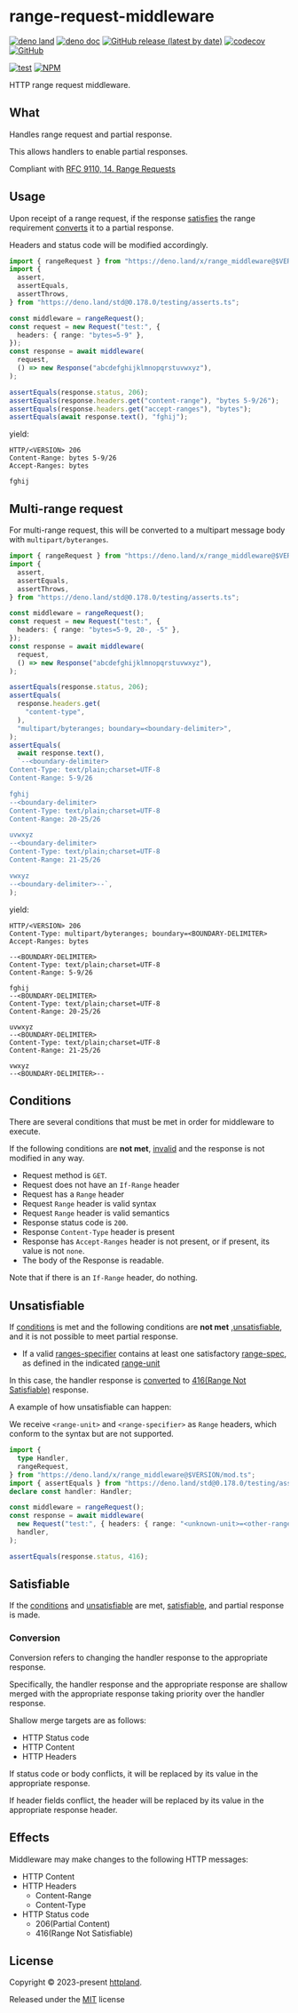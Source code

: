 # range-request-middleware

[![deno land](http://img.shields.io/badge/available%20on-deno.land/x-lightgrey.svg?logo=deno)](https://deno.land/x/range_middleware)
[![deno doc](https://doc.deno.land/badge.svg)](https://doc.deno.land/https/deno.land/x/range_middleware/mod.ts)
[![GitHub release (latest by date)](https://img.shields.io/github/v/release/httpland/range-middleware)](https://github.com/httpland/range-middleware/releases)
[![codecov](https://codecov.io/github/httpland/range-middleware/branch/main/graph/badge.svg)](https://codecov.io/gh/httpland/range-middleware)
[![GitHub](https://img.shields.io/github/license/httpland/range-middleware)](https://github.com/httpland/range-middleware/blob/main/LICENSE)

[![test](https://github.com/httpland/range-middleware/actions/workflows/test.yaml/badge.svg)](https://github.com/httpland/range-middleware/actions/workflows/test.yaml)
[![NPM](https://nodei.co/npm/@httpland/range-middleware.png?mini=true)](https://nodei.co/npm/@httpland/range-middleware/)

HTTP range request middleware.

## What

Handles range request and partial response.

This allows handlers to enable partial responses.

Compliant with
[RFC 9110, 14. Range Requests](https://www.rfc-editor.org/rfc/rfc9110#section-14)

## Usage

Upon receipt of a range request, if the response [satisfies](#satisfiable) the
range requirement [converts](#conversion) it to a partial response.

Headers and status code will be modified accordingly.

```ts
import { rangeRequest } from "https://deno.land/x/range_middleware@$VERSION/mod.ts";
import {
  assert,
  assertEquals,
  assertThrows,
} from "https://deno.land/std@0.178.0/testing/asserts.ts";

const middleware = rangeRequest();
const request = new Request("test:", {
  headers: { range: "bytes=5-9" },
});
const response = await middleware(
  request,
  () => new Response("abcdefghijklmnopqrstuvwxyz"),
);

assertEquals(response.status, 206);
assertEquals(response.headers.get("content-range"), "bytes 5-9/26");
assertEquals(response.headers.get("accept-ranges"), "bytes");
assertEquals(await response.text(), "fghij");
```

yield:

```http
HTTP/<VERSION> 206
Content-Range: bytes 5-9/26
Accept-Ranges: bytes

fghij
```

## Multi-range request

For multi-range request, this will be converted to a multipart message body with
`multipart/byteranges`.

```ts
import { rangeRequest } from "https://deno.land/x/range_middleware@$VERSION/mod.ts";
import {
  assert,
  assertEquals,
  assertThrows,
} from "https://deno.land/std@0.178.0/testing/asserts.ts";

const middleware = rangeRequest();
const request = new Request("test:", {
  headers: { range: "bytes=5-9, 20-, -5" },
});
const response = await middleware(
  request,
  () => new Response("abcdefghijklmnopqrstuvwxyz"),
);

assertEquals(response.status, 206);
assertEquals(
  response.headers.get(
    "content-type",
  ),
  "multipart/byteranges; boundary=<boundary-delimiter>",
);
assertEquals(
  await response.text(),
  `--<boundary-delimiter>
Content-Type: text/plain;charset=UTF-8
Content-Range: 5-9/26

fghij
--<boundary-delimiter>
Content-Type: text/plain;charset=UTF-8
Content-Range: 20-25/26

uvwxyz
--<boundary-delimiter>
Content-Type: text/plain;charset=UTF-8
Content-Range: 21-25/26

vwxyz
--<boundary-delimiter>--`,
);
```

yield:

```http
HTTP/<VERSION> 206
Content-Type: multipart/byteranges; boundary=<BOUNDARY-DELIMITER>
Accept-Ranges: bytes

--<BOUNDARY-DELIMITER>
Content-Type: text/plain;charset=UTF-8
Content-Range: 5-9/26

fghij
--<BOUNDARY-DELIMITER>
Content-Type: text/plain;charset=UTF-8
Content-Range: 20-25/26

uvwxyz
--<BOUNDARY-DELIMITER>
Content-Type: text/plain;charset=UTF-8
Content-Range: 21-25/26

vwxyz
--<BOUNDARY-DELIMITER>--
```

## Conditions

There are several conditions that must be met in order for middleware to
execute.

If the following conditions are **not met**,
[invalid](https://www.rfc-editor.org/rfc/rfc9110#section-14.2-6) and the
response is not modified in any way.

- Request method is `GET`.
- Request does not have an `If-Range` header
- Request has a `Range` header
- Request `Range` header is valid syntax
- Request `Range` header is valid semantics
- Response status code is `200`.
- Response `Content-Type` header is present
- Response has `Accept-Ranges` header is not present, or if present, its value
  is not `none`.
- The body of the Response is readable.

Note that if there is an `If-Range` header, do nothing.

## Unsatisfiable

If [conditions](#conditions) is met and the following conditions are **not met**
,[unsatisfiable](https://www.rfc-editor.org/rfc/rfc9110#section-14.1.1-12), and
it is not possible to meet partial response.

- If a valid
  [ranges-specifier](https://www.rfc-editor.org/rfc/rfc9110#rule.ranges-specifier)
  contains at least one satisfactory
  [range-spec](https://www.rfc-editor.org/rfc/rfc9110#rule.ranges-specifier), as
  defined in the indicated
  [range-unit](https://www.rfc-editor.org/rfc/rfc9110#range.units)

In this case, the handler response is [converted](#conversion) to
[416(Range Not Satisfiable)](https://www.rfc-editor.org/rfc/rfc9110#status.416)
response.

A example of how unsatisfiable can happen:

We receive `<range-unit>` and `<range-specifier>` as `Range` headers, which
conform to the syntax but are not supported.

```ts
import {
  type Handler,
  rangeRequest,
} from "https://deno.land/x/range_middleware@$VERSION/mod.ts";
import { assertEquals } from "https://deno.land/std@0.178.0/testing/asserts.ts";
declare const handler: Handler;

const middleware = rangeRequest();
const response = await middleware(
  new Request("test:", { headers: { range: "<unknown-unit>=<other-range>" } }),
  handler,
);

assertEquals(response.status, 416);
```

## Satisfiable

If the [conditions](#conditions) and [unsatisfiable](#unsatisfiable) are met,
[satisfiable](https://www.rfc-editor.org/rfc/rfc9110#satisfiable), and partial
response is made.

### Conversion

Conversion refers to changing the handler response to the appropriate response.

Specifically, the handler response and the appropriate response are shallow
merged with the appropriate response taking priority over the handler response.

Shallow merge targets are as follows:

- HTTP Status code
- HTTP Content
- HTTP Headers

If status code or body conflicts, it will be replaced by its value in the
appropriate response.

If header fields conflict, the header will be replaced by its value in the
appropriate response header.

## Effects

Middleware may make changes to the following HTTP messages:

- HTTP Content
- HTTP Headers
  - Content-Range
  - Content-Type
- HTTP Status code
  - 206(Partial Content)
  - 416(Range Not Satisfiable)

## License

Copyright © 2023-present [httpland](https://github.com/httpland).

Released under the [MIT](./LICENSE) license
